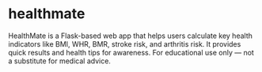 # healthmate
HealthMate is a Flask-based web app that helps users calculate key health indicators like BMI, WHR, BMR, stroke risk, and arthritis risk. It provides quick results and health tips for awareness. For educational use only — not a substitute for medical advice.
